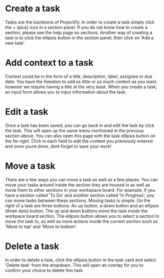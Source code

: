 # Create a task

Tasks are the backbone of Projectify. In order to create a task simply click the + (plus) icon in a section panel. If you do not know how to create a section, please see the help page on sections. Another way of creating a task is to click the ellipsis button in the section panel, then click on 'Add a new task'

# Add context to a task

Context could be in the form of a title, description, label, assignee or due date. You have the freedom to add as little or as much context as you want, however we require having a title at the very least. When you create a task, an input form allows you to input information about the task.

# Edit a task

Once a task has been saved, you can go back in and edit the task by click the task. This will open up the same menu mentioned in the previous section above. You can also open this page with the task ellipsis button on the far right. Click in each field to edit the content you previously entered and once youre done, dont forget to save your work!

# Move a task

There are a few ways you can move a task as well as a few places. You can move your tasks around inside the section they are housed in as well as move them to other sections in your workspace board. For example, if you have a section called 'To Do' and another section called 'In Progress', you can move tasks between these sections. Moving tasks is simple. On the right of a task are three buttons. An up button, a down button and an ellipsis (three dots) button. The up and down buttons move the task inside the workpace board section. The ellipsis button allows you to select a section to move the task to, as well as more actions inside the current section such as 'Move to top' and 'Move to bottom'.

# Delete a task

In order to delete a task, click the ellipsis button in the task card and select 'Delete task' from the dropdown. This will open an overlay for you to confirm your choice to delete this task.
